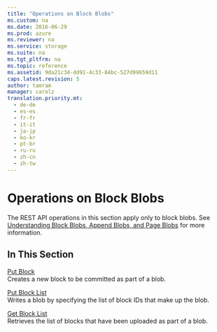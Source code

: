 ```yaml
---
title: "Operations on Block Blobs"
ms.custom: na
ms.date: 2016-06-29
ms.prod: azure
ms.reviewer: na
ms.service: storage
ms.suite: na
ms.tgt_pltfrm: na
ms.topic: reference
ms.assetid: 9da21c34-dd91-4c33-84bc-527d99659d11
caps.latest.revision: 5
author: tamram
manager: carolz
translation.priority.mt: 
  - de-de
  - es-es
  - fr-fr
  - it-it
  - ja-jp
  - ko-kr
  - pt-br
  - ru-ru
  - zh-cn
  - zh-tw
---
```

# Operations on Block Blobs
The REST API operations in this section apply only to block blobs. See [Understanding Block Blobs, Append Blobs, and Page Blobs](Understanding-Block-Blobs--Append-Blobs--and-Page-Blobs.md) for more information.  
  
## In This Section  
 [Put Block](Put-Block.md)  
 Creates a new block to be committed as part of a blob.  
  
 [Put Block List](Put-Block-List.md)  
 Writes a blob by specifying the list of block IDs that make up the blob.  
  
 [Get Block List](Get-Block-List.md)  
 Retrieves the list of blocks that have been uploaded as part of a blob.